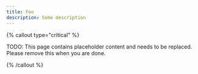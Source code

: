 ```yaml
---
title: Foo
description: Some description
---
```


{% callout type="critical" %}

TODO: This page contains placeholder content and needs to be replaced. Please remove this when you are done.

{% /callout %}
